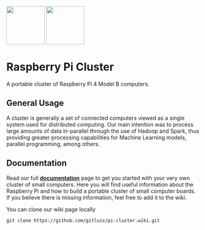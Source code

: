 <img src="https://cloud.githubusercontent.com/assets/10035308/22178093/cf7ecf00-dfe2-11e6-8fb3-dab3b1e17f7d.png" width="100px" height="100px"/> <img src="https://image.flaticon.com/icons/svg/1281/1281822.svg" width="100px" height="100px"/>


# Raspberry Pi Cluster

A portable cluster of Raspberry Pi 4 Model B computers.

## General Usage

A cluster is generally a set of connected computers viewed as a single system used for distributed computing. Our main intention was to process large amounts of data in-parallel through the use of Hadoop and Spark, thus providing greater processing capabilities for Machine Learning models, parallel programming, among others.

## Documentation

Read our full [**documentation**](https://github.com/gitluis/pi-cluster/wiki) page to get you started with your very own cluster of small computers. Here you will find useful information about the Raspberry Pi and how to build a portable cluster of small computer boards. If you believe there is missing information, feel free to add it to the wiki.

You can clone our wiki page locally
```cli
git clone https://github.com/gitluis/pi-cluster.wiki.git
```
